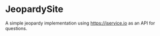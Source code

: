 # JeopardySite
A simple jeopardy implementation using <https://jservice.io> as an API for questions.